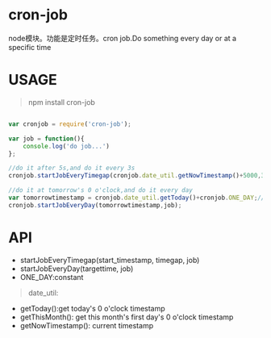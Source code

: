 # cron-job
node模块。功能是定时任务。cron job.Do something every day or at a specific time

# USAGE
> npm install cron-job

```js

var cronjob = require('cron-job');

var job = function(){
    console.log('do job...')
};

//do it after 5s,and do it every 3s
cronjob.startJobEveryTimegap(cronjob.date_util.getNowTimestamp()+5000,3000,job);

//do it at tomorrow's 0 o'clock,and do it every day
var tomorrowtimestamp = cronjob.date_util.getToday()+cronjob.ONE_DAY;//
cronjob.startJobEveryDay(tomorrowtimestamp,job);


```

# API
* startJobEveryTimegap(start_timestamp, timegap, job)
* startJobEveryDay(targettime, job)
* ONE_DAY:constant

> date_util:
* getToday():get today's 0 o'clock timestamp
* getThisMonth(): get this month's first day's 0 o'clock timestamp
* getNowTimestamp(): current timestamp